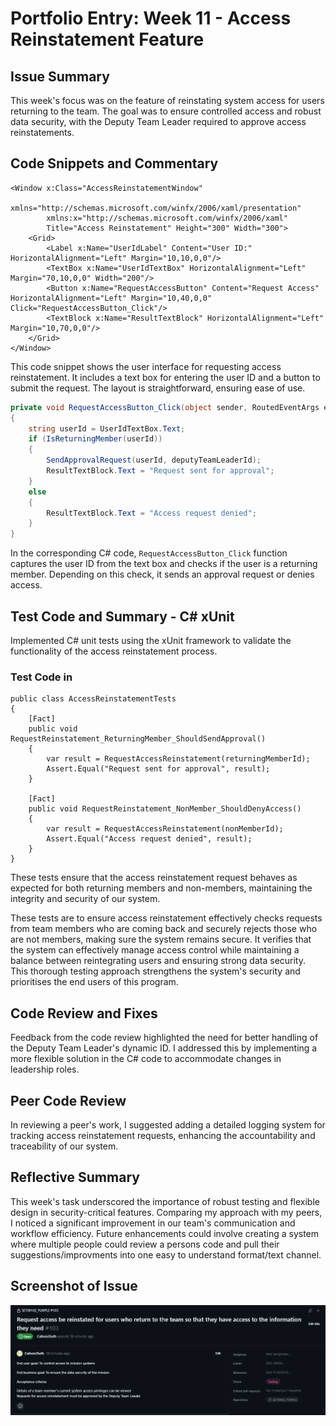 
# Portfolio Entry: Week 11 - Access Reinstatement Feature

## Issue Summary
This week's focus was on the feature of reinstating system access for users returning to the team. The goal was to ensure controlled access and robust data security, with the Deputy Team Leader required to approve access reinstatements.

## Code Snippets and Commentary

```xaml
<Window x:Class="AccessReinstatementWindow"
        xmlns="http://schemas.microsoft.com/winfx/2006/xaml/presentation"
        xmlns:x="http://schemas.microsoft.com/winfx/2006/xaml"
        Title="Access Reinstatement" Height="300" Width="300">
    <Grid>
        <Label x:Name="UserIdLabel" Content="User ID:" HorizontalAlignment="Left" Margin="10,10,0,0"/>
        <TextBox x:Name="UserIdTextBox" HorizontalAlignment="Left" Margin="70,10,0,0" Width="200"/>
        <Button x:Name="RequestAccessButton" Content="Request Access" HorizontalAlignment="Left" Margin="10,40,0,0" Click="RequestAccessButton_Click"/>
        <TextBlock x:Name="ResultTextBlock" HorizontalAlignment="Left" Margin="10,70,0,0"/>
    </Grid>
</Window>
```
This code snippet shows the user interface for requesting access reinstatement. It includes a text box for entering the user ID and a button to submit the request. The layout is straightforward, ensuring ease of use.

```csharp
private void RequestAccessButton_Click(object sender, RoutedEventArgs e)
{
    string userId = UserIdTextBox.Text;
    if (IsReturningMember(userId))
    {
        SendApprovalRequest(userId, deputyTeamLeaderId);
        ResultTextBlock.Text = "Request sent for approval";
    }
    else
    {
        ResultTextBlock.Text = "Access request denied";
    }
}
```
In the corresponding C# code, `RequestAccessButton_Click` function captures the user ID from the text box and checks if the user is a returning member. Depending on this check, it sends an approval request or denies access.

## Test Code and Summary - C# xUnit
Implemented C# unit tests using the xUnit framework to validate the functionality of the access reinstatement process.

### Test Code in
```
public class AccessReinstatementTests
{
    [Fact]
    public void RequestReinstatement_ReturningMember_ShouldSendApproval()
    {
        var result = RequestAccessReinstatement(returningMemberId);
        Assert.Equal("Request sent for approval", result);
    }

    [Fact]
    public void RequestReinstatement_NonMember_ShouldDenyAccess()
    {
        var result = RequestAccessReinstatement(nonMemberId);
        Assert.Equal("Access request denied", result);
    }
}
```
These tests ensure that the access reinstatement request behaves as expected for both returning members and non-members, maintaining the integrity and security of our system.

These tests are to ensure access reinstatement effectively checks requests from team members who are coming back and securely rejects those who are not members, making sure the system remains secure. It verifies that the system can effectively manage access control while maintaining a balance between reintegrating users and ensuring strong data security. This thorough testing approach strengthens the system's security and prioritises the end users of this program.

## Code Review and Fixes
Feedback from the code review highlighted the need for better handling of the Deputy Team Leader's dynamic ID. I addressed this by implementing a more flexible solution in the C# code to accommodate changes in leadership roles.

## Peer Code Review
In reviewing a peer's work, I suggested adding a detailed logging system for tracking access reinstatement requests, enhancing the accountability and traceability of our system.

## Reflective Summary
This week's task underscored the importance of robust testing and flexible design in security-critical features. Comparing my approach with my peers, I noticed a significant improvement in our team's communication and workflow efficiency. Future enhancements could involve creating a system where multiple people could review a persons code and pull their suggestions/improvments into one easy to understand format/text channel. 

## Screenshot of Issue 

![Image](https://github.com/CallumJSuth/Portfolio/blob/main/images/ss7-1.png)
